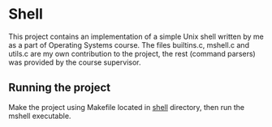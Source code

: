 # Shell
This project contains an implementation of a simple Unix shell written by me as a part of Operating Systems course. The files builtins.c, mshell.c and utils.c are my own contribution to the project, the rest (command parsers) was provided by the course supervisor.

## Running the project
Make the project using Makefile located in [shell](shell) directory, then run the mshell executable.
